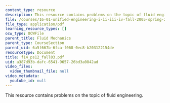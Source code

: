 ```yaml
---
content_type: resource
description: This resource contains problems on the topic of fluid engineering.
file: /courses/16-01-unified-engineering-i-ii-iii-iv-fall-2005-spring-2006/a387d93bdafc6541965726bd3a0842ad_f14_ps12_fall03.pdf
file_type: application/pdf
learning_resource_types: []
ocw_type: OCWFile
parent_title: Fluid Mechanics
parent_type: CourseSection
parent_uid: 6a5f667b-6fca-f068-0ec8-b203122154de
resourcetype: Document
title: f14_ps12_fall03.pdf
uid: a387d93b-dafc-6541-9657-26bd3a0842ad
video_files:
  video_thumbnail_file: null
video_metadata:
  youtube_id: null
---
```

This resource contains problems on the topic of fluid engineering.